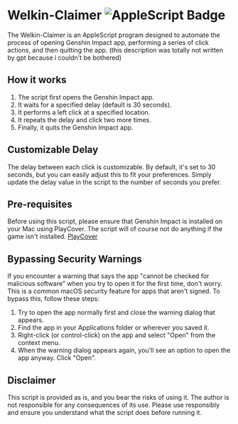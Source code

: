 # Welkin-Claimer ![AppleScript Badge](https://img.shields.io/badge/AppleScript-Scripting-blue)

The Welkin-Claimer is an AppleScript program designed to automate the process of opening  Genshin Impact app, performing a series of click actions, and then quitting the app. (this description was totally not written by gpt because i couldn't be bothered)

## How it works

1. The script first opens the Genshin Impact app.
2. It waits for a specified delay (default is 30 seconds).
3. It performs a left click at a specified location.
4. It repeats the delay and click two more times.
5. Finally, it quits the Genshin Impact app.

## Customizable Delay

The delay between each click is customizable. By default, it's set to 30 seconds, but you can easily adjust this to fit your preferences. Simply update the delay value in the script to the number of seconds you prefer.

## Pre-requisites

Before using this script, please ensure that Genshin Impact is installed on your Mac using PlayCover. The script will of course not do anything if the game isn't installed. 
[PlayCover](https://github.com/PlayCover/PlayCover/)


## Bypassing Security Warnings

If you encounter a warning that says the app "cannot be checked for malicious software" when you try to open it for the first time, don't worry. This is a common macOS security feature for apps that aren't signed. To bypass this, follow these steps:

1. Try to open the app normally first and close the warning dialog that appears.
2. Find the app in your Applications folder or wherever you saved it.
3. Right-click (or control-click) on the app and select "Open" from the context menu.
4. When the warning dialog appears again, you'll see an option to open the app anyway. Click "Open".


## Disclaimer

This script is provided as is, and you bear the risks of using it. The author is not responsible for any consequences of its use. Please use responsibly and ensure you understand what the script does before running it.

